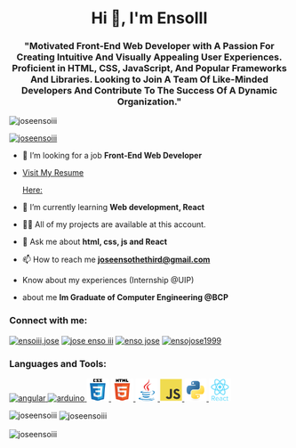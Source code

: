 <h1 align="center">Hi 👋, I'm EnsoIII</h1>
<h3 align="center">"Motivated Front-End Web Developer with A Passion For Creating Intuitive And Visually Appealing User Experiences. Proficient in HTML, CSS, JavaScript, And Popular Frameworks And Libraries. Looking to Join A Team Of Like-Minded Developers And Contribute To The Success Of A Dynamic Organization."</h3>

<p align="left"> <img src="https://komarev.com/ghpvc/?username=joseensoiii&label=Profile%20views&color=0e75b6&style=flat" alt="joseensoiii" /> </p>

<p align="left"> <a href="https://github.com/ryo-ma/github-profile-trophy"><img src="https://github-profile-trophy.vercel.app/?username=joseensoiii" alt="joseensoiii" /></a> </p>

- 🔭 I’m looking for a job **Front-End Web Developer**

- <a href="Resume/EnsoIII" ><p>Visit My Resume</p> Here:</a>

- 🌱 I’m currently learning **Web development, React**

- 👨‍💻 All of my projects are available at this account.

- 💬 Ask me about **html, css, js and React**

- 📫 How to reach me **joseensothethird@gmail.com**

-  Know about my experiences (Internship @UIP)

- about me **Im Graduate of Computer Engineering @BCP**

<h3 align="left">Connect with me:</h3>
<p align="left">
<a href="https://twitter.com/ensoiii,jose" target="blank"><img align="center" src="https://raw.githubusercontent.com/rahuldkjain/github-profile-readme-generator/master/src/images/icons/Social/twitter.svg" alt="ensoiii,jose" height="30" width="40" /></a>
<a href="https://linkedin.com/in/jose enso iii" target="blank"><img align="center" src="https://raw.githubusercontent.com/rahuldkjain/github-profile-readme-generator/master/src/images/icons/Social/linked-in-alt.svg" alt="jose enso iii" height="30" width="40" /></a>
<a href="https://fb.com/enso jose" target="blank"><img align="center" src="https://raw.githubusercontent.com/rahuldkjain/github-profile-readme-generator/master/src/images/icons/Social/facebook.svg" alt="enso jose" height="30" width="40" /></a>
<a href="https://instagram.com/ensojose1999" target="blank"><img align="center" src="https://raw.githubusercontent.com/rahuldkjain/github-profile-readme-generator/master/src/images/icons/Social/instagram.svg" alt="ensojose1999" height="30" width="40" /></a>
</p>

<h3 align="left">Languages and Tools:</h3>
<p align="left"> <a href="https://angular.io" target="_blank" rel="noreferrer"> <img src="https://angular.io/assets/images/logos/angular/angular.svg" alt="angular" width="40" height="40"/> </a> <a href="https://www.arduino.cc/" target="_blank" rel="noreferrer"> <img src="https://cdn.worldvectorlogo.com/logos/arduino-1.svg" alt="arduino" width="40" height="40"/> </a> <a href="https://www.w3schools.com/css/" target="_blank" rel="noreferrer"> <img src="https://raw.githubusercontent.com/devicons/devicon/master/icons/css3/css3-original-wordmark.svg" alt="css3" width="40" height="40"/> </a> <a href="https://www.w3.org/html/" target="_blank" rel="noreferrer"> <img src="https://raw.githubusercontent.com/devicons/devicon/master/icons/html5/html5-original-wordmark.svg" alt="html5" width="40" height="40"/> </a> <a href="https://www.java.com" target="_blank" rel="noreferrer"> <img src="https://raw.githubusercontent.com/devicons/devicon/master/icons/java/java-original.svg" alt="java" width="40" height="40"/> </a> <a href="https://developer.mozilla.org/en-US/docs/Web/JavaScript" target="_blank" rel="noreferrer"> <img src="https://raw.githubusercontent.com/devicons/devicon/master/icons/javascript/javascript-original.svg" alt="javascript" width="40" height="40"/> </a> <a href="https://www.python.org" target="_blank" rel="noreferrer"> <img src="https://raw.githubusercontent.com/devicons/devicon/master/icons/python/python-original.svg" alt="python" width="40" height="40"/> </a> <a href="https://reactjs.org/" target="_blank" rel="noreferrer"> <img src="https://raw.githubusercontent.com/devicons/devicon/master/icons/react/react-original-wordmark.svg" alt="react" width="40" height="40"/> </a> </p>

<p><img align="left" src="https://github-readme-stats.vercel.app/api/top-langs?username=joseensoiii&show_icons=true&locale=en&layout=compact" alt="joseensoiii" /></p>

<p>&nbsp;<img align="center" src="https://github-readme-stats.vercel.app/api?username=joseensoiii&show_icons=true&locale=en" alt="joseensoiii" /></p>

<p><img align="center" src="https://github-readme-streak-stats.herokuapp.com/?user=joseensoiii&" alt="joseensoiii" /></p>



